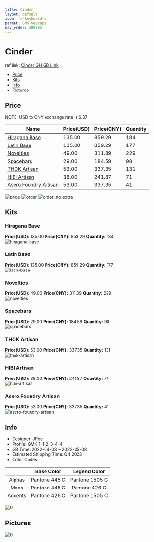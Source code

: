 ```yaml
---
title: Cinder 
layout: default
icon: fa-keyboard-o
parent: GMK Keycaps
nav_order: 280885
---
```


# Cinder 

ref link: [Cinder GH GB Link](https://geekhack.org/index.php?topic=116822.0)

* [Price](#price)
* [Kits](#kits)
* [Info](#info)
* [Pictures](#pictures)

## Price

NOTE: USD to CNY exchange rate is 6.37

| Name          | Price(USD)   |  Price(CNY) | Quantity |
| ------------- | ------------ |  ---------- | -------- |
|[Hiragana Base](#hiragana-base)|135.00|859.29|184|
|[Latin Base](#latin-base)|135.00|859.29|177|
|[Novelties](#novelties)|49.00|311.89|229|
|[Spacebars](#spacebars)|29.00|184.59|98|
|[THOK Artisan](#thok-artisan)|53.00|337.35|131|
|[HIBI Artisan](#hibi-artisan)|38.00|241.87|71|
|[Asero Foundry Artisan](#asero-foundry-artisan)|53.00|337.35|41|

<img src="{{ 'assets/images/gmk-keycaps/Cinder/price.png' | relative_url }}" alt="price" class="image featured">
<img src="{{ 'assets/images/gmk-keycaps/Cinder/order.png' | relative_url }}" alt="order" class="image featured">
<img src="{{ 'assets/images/gmk-keycaps/Cinder/order_no_extra.png' | relative_url }}" alt="order_no_extra" class="image featured">

## Kits
### Hiragana Base  
**Price(USD):** 135.00	**Price(CNY):** 859.29	**Quantity:** 184  
<img src="{{ 'assets/images/gmk-keycaps/Cinder/kits_pics/hiragana-base.jpg' | relative_url }}" alt="hiragana-base" class="image featured">

### Latin Base  
**Price(USD):** 135.00	**Price(CNY):** 859.29	**Quantity:** 177  
<img src="{{ 'assets/images/gmk-keycaps/Cinder/kits_pics/latin-base.jpg' | relative_url }}" alt="latin-base" class="image featured">

### Novelties  
**Price(USD):** 49.00	**Price(CNY):** 311.89	**Quantity:** 229  
<img src="{{ 'assets/images/gmk-keycaps/Cinder/kits_pics/novelties.jpg' | relative_url }}" alt="novelties" class="image featured">

### Spacebars  
**Price(USD):** 29.00	**Price(CNY):** 184.59	**Quantity:** 98  
<img src="{{ 'assets/images/gmk-keycaps/Cinder/kits_pics/spacebars.jpg' | relative_url }}" alt="spacebars" class="image featured">

### THOK Artisan  
**Price(USD):** 53.00	**Price(CNY):** 337.35	**Quantity:** 131  
<img src="{{ 'assets/images/gmk-keycaps/Cinder/kits_pics/thok-artisan.png' | relative_url }}" alt="thok-artisan" class="image featured">

### HIBI Artisan  
**Price(USD):** 38.00	**Price(CNY):** 241.87	**Quantity:** 71  
<img src="{{ 'assets/images/gmk-keycaps/Cinder/kits_pics/hibi-artisan.png' | relative_url }}" alt="hibi-artisan" class="image featured">

### Asero Foundry Artisan  
**Price(USD):** 53.00	**Price(CNY):** 337.35	**Quantity:** 41  
<img src="{{ 'assets/images/gmk-keycaps/Cinder/kits_pics/asero-foundry-artisan.jpg' | relative_url }}" alt="asero-foundry-artisan" class="image featured">

## Info
* Designer: JPoc  
* Profile: GMK 1-1-2-3-4-4  
* GB Time: 2022-04-08 ~ 2022-05-08  
* Estimated Shipping Time: Q4 2023  
* Color Codes:  

| |Base Color     | Legend Color
| :-------------: | :-------------: | :------------:
|Alphas|Pantone 445 C|Pantone 1505 C|
|Mods|Pantone 445 C|Pantone 426 C|
|Accents|Pantone 426 C|Pantone 1505 C|

<img src="{{ 'assets/images/gmk-keycaps/Cinder/0.jpg' | relative_url }}" alt="0" class="image featured">

## Pictures  
<img src="{{ 'assets/images/gmk-keycaps/Cinder/rendering_pics/0.jpg' | relative_url }}" alt="0" class="image featured">
